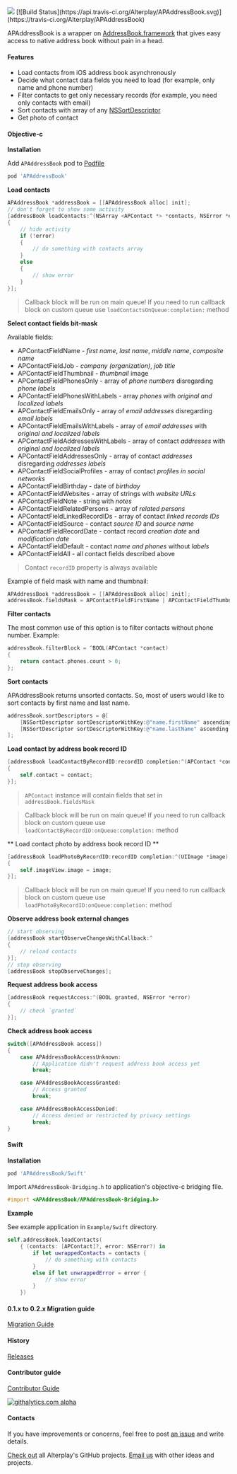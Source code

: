 <img src="https://dl.dropboxusercontent.com/u/2334198/APAddressBook-git-teaser.png">
[![Build Status](https://api.travis-ci.org/Alterplay/APAddressBook.svg)](https://travis-ci.org/Alterplay/APAddressBook)

APAddressBook is a wrapper on [AddressBook.framework](https://developer.apple.com/library/ios/documentation/AddressBook/Reference/AddressBook_iPhoneOS_Framework/_index.html) that gives easy access to native address book without pain in a head.

#### Features
* Load contacts from iOS address book asynchronously
* Decide what contact data fields you need to load (for example, only name and phone number)
* Filter contacts to get only necessary records (for example, you need only contacts with email)
* Sort contacts with array of any [NSSortDescriptor](https://developer.apple.com/library/mac/documentation/cocoa/reference/foundation/classes/NSSortDescriptor_Class/Reference/Reference.html)
* Get photo of contact

#### Objective-c
**Installation**

Add `APAddressBook` pod to [Podfile](http://guides.cocoapods.org/syntax/podfile.html)
```ruby
pod 'APAddressBook'
```

**Load contacts**
```objective-c
APAddressBook *addressBook = [[APAddressBook alloc] init];
// don't forget to show some activity
[addressBook loadContacts:^(NSArray <APContact *> *contacts, NSError *error)
{
    // hide activity
    if (!error)
    {
        // do something with contacts array
    }
    else
    {
        // show error
    }
}];
```

> Callback block will be run on main queue! If you need to run callback block on custom queue use `loadContactsOnQueue:completion:` method

**Select contact fields bit-mask**

Available fields:
* APContactFieldName - *first name*, *last name*, *middle name*, *composite name*
* APContactFieldJob - *company (organization)*, *job title*
* APContactFieldThumbnail - *thumbnail* image
* APContactFieldPhonesOnly - array of *phone numbers* disregarding *phone labels*
* APContactFieldPhonesWithLabels - array *phones* with *original and localized labels*
* APContactFieldEmailsOnly - array of *email addresses* disregarding *email labels*
* APContactFieldEmailsWithLabels - array of *email addresses* with *original and localized labels*
* APContactFieldAddressesWithLabels - array of contact *addresses* with *original and localized labels*
* APContactFieldAddressesOnly - array of contact *addresses* disregarding *addresses labels*
* APContactFieldSocialProfiles - array of contact *profiles in social networks*
* APContactFieldBirthday - date of *birthday*
* APContactFieldWebsites - array of strings with *website URLs*
* APContactFieldNote - string with *notes*
* APContactFieldRelatedPersons - array of *related persons*
* APContactFieldLinkedRecordIDs - array of contact *linked records IDs*
* APContactFieldSource - contact *source ID* and *source name*
* APContactFieldRecordDate - contact record *creation date* and *modification date*
* APContactFieldDefault - contact *name and phones* without *labels*
* APContactFieldAll - all contact fields described above

> Contact `recordID` property is always available

Example of field mask with name and thumbnail:
```objective-c
APAddressBook *addressBook = [[APAddressBook alloc] init];
addressBook.fieldsMask = APContactFieldFirstName | APContactFieldThumbnail;
```

**Filter contacts**

The most common use of this option is to filter contacts without phone number. Example:
```objective-c
addressBook.filterBlock = ^BOOL(APContact *contact)
{
    return contact.phones.count > 0;
};
```

**Sort contacts**

APAddressBook returns unsorted contacts. So, most of users would like to sort contacts by first name and last name.
```objective-c
addressBook.sortDescriptors = @[
    [NSSortDescriptor sortDescriptorWithKey:@"name.firstName" ascending:YES],
    [NSSortDescriptor sortDescriptorWithKey:@"name.lastName" ascending:YES]
];
```

**Load contact by address book record ID**
```objective-c
[addressBook loadContactByRecordID:recordID completion:^(APContact *contact)
{
    self.contact = contact;
}];
```

> `APContact` instance will contain fields that set in `addressBook.fieldsMask`

> Callback block will be run on main queue! If you need to run callback block on custom queue use `loadContactByRecordID:onQueue:completion:` method


** Load contact photo by address book record ID **
```objective-c
[addressBook loadPhotoByRecordID:recordID completion:^(UIImage *image)
{
    self.imageView.image = image;
}];
```
> Callback block will be run on main queue! If you need to run callback block on custom queue use `loadPhotoByRecordID:onQueue:completion:` method


**Observe address book external changes**
```objective-c
// start observing
[addressBook startObserveChangesWithCallback:^
{
    // reload contacts
}];
// stop observing
[addressBook stopObserveChanges];
```

**Request address book access**
```objective-c
[addressBook requestAccess:^(BOOL granted, NSError *error)
{
    // check `granted`
}];
```

**Check address book access**
```objective-c
switch([APAddressBook access])
{
    case APAddressBookAccessUnknown:
        // Application didn't request address book access yet
        break;

    case APAddressBookAccessGranted:
        // Access granted
        break;

    case APAddressBookAccessDenied:
        // Access denied or restricted by privacy settings
        break;
}
```

#### Swift
**Installation**
```ruby
pod 'APAddressBook/Swift'
```
Import `APAddressBook-Bridging.h` to application's objective-c bridging file.
```objective-c
#import <APAddressBook/APAddressBook-Bridging.h>
```

**Example**

See example application in `Example/Swift` directory.
```Swift
self.addressBook.loadContacts(
    { (contacts: [APContact]?, error: NSError?) in
        if let uwrappedContacts = contacts {
            // do something with contacts
        }
        else if let unwrappedError = error {
            // show error
        }
    })
```

#### 0.1.x to 0.2.x Migration guide
[Migration Guide](https://github.com/Alterplay/APAddressBook/wiki/0.1.x-to-0.2.x-migration-guide)

#### History

[Releases](https://github.com/Alterplay/APAddressBook/releases)

#### Contributor guide

[Contributor Guide](https://github.com/Alterplay/APAddressBook/wiki/Contributor-Guide)

[![githalytics.com alpha](https://cruel-carlota.pagodabox.com/b3f8691205854e15dcfebe3fc2ed599e "githalytics.com")](http://githalytics.com/Alterplay/APAddressBook)

#### Contacts

If you have improvements or concerns, feel free to post [an issue](https://github.com/Alterplay/APAddressBook/issues) and write details.

[Check out](https://github.com/Alterplay) all Alterplay's GitHub projects.
[Email us](mailto:hello@alterplay.com?subject=From%20GitHub%20APAddressBook) with other ideas and projects.
